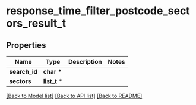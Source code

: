 # response_time_filter_postcode_sectors_result_t

## Properties
Name | Type | Description | Notes
------------ | ------------- | ------------- | -------------
**search_id** | **char \*** |  | 
**sectors** | [**list_t**](response_time_filter_postcode_sector.md) \* |  | 

[[Back to Model list]](../README.md#documentation-for-models) [[Back to API list]](../README.md#documentation-for-api-endpoints) [[Back to README]](../README.md)


